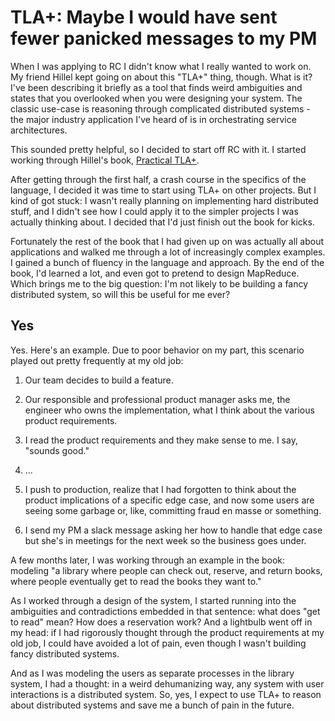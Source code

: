 # TLA+: Maybe I would have sent fewer panicked messages to my PM

When I was applying to RC I didn't know what I really wanted to work
on. My friend Hillel kept going on about this "TLA+" thing, though.
What is it? I've been describing it briefly as a tool that finds weird
ambiguities and states that you overlooked when you were designing
your system. The classic use-case is reasoning through complicated
distributed systems - the major industry application I've heard of is
in orchestrating service architectures.

This sounded pretty helpful, so I decided to start off RC with it. I
started working through Hillel's book, [Practical
TLA+](https://www.apress.com/us/book/9781484238288).

After getting through the first half, a crash course in the specifics
of the language, I decided it was time to start using TLA+ on other
projects. But I kind of got stuck: I wasn't really planning on
implementing hard distributed stuff, and I didn't see how I could
apply it to the simpler projects I was actually thinking about. I
decided that I'd just finish out the book for kicks.

Fortunately the rest of the book that I had given up on was actually
all about applications and walked me through a lot of increasingly
complex examples. I gained a bunch of fluency in the language and
approach. By the end of the book, I'd learned a lot, and even got to
pretend to design MapReduce. Which brings me to the big question: I'm
not likely to be building a fancy distributed system, so will this be
useful for me ever?

## Yes

Yes. Here's an example. Due to poor behavior on my part, this scenario
played out pretty frequently at my old job:

1. Our team decides to build a feature.
   
2. Our responsible and professional product manager asks me, the
   engineer who owns the implementation, what I think about the
   various product requirements.

3. I read the product requirements and they make sense to me. I say,
   "sounds good."

4. ...

5. I push to production, realize that I had forgotten to think about
   the product implications of a specific edge case, and now some
   users are seeing some garbage or, like, committing fraud en masse
   or something.

6. I send my PM a slack message asking her how to handle that edge
   case but she's in meetings for the next week so the business goes
   under.
   
A few months later, I was working through an example in the book:
modeling "a library where people can check out, reserve, and return
books, where people eventually get to read the books they want to."

As I worked through a design of the system, I started running into the
ambiguities and contradictions embedded in that sentence: what does
"get to read" mean? How does a reservation work? And a lightbulb went
off in my head: if I had rigorously thought through the product
requirements at my old job, I could have avoided a lot of pain, even
though I wasn't building fancy distributed systems.

And as I was modeling the users as separate processes in the library
system, I had a thought: in a weird dehumanizing way, any system with
user interactions is a distributed system. So, yes, I expect to use
TLA+ to reason about distributed systems and save me a bunch of pain
in the future.
